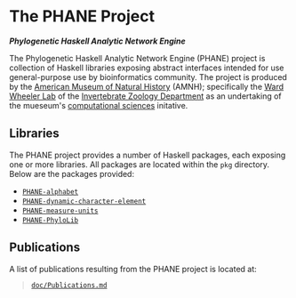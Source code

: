 # The PHANE Project

***Phylogenetic Haskell Analytic Network Engine***

The Phylogenetic Haskell Analytic Network Engine (PHANE) project is collection of Haskell libraries exposing abstract interfaces intended for use general-purpose use by bioinformatics community.
The project is produced by the [American Museum of Natural History][AMNH-Website] (AMNH); specifically the [Ward Wheeler Lab][AMNH-Wheeler] of the [Invertebrate Zoology Department][AMNH-InvtZoo] as an undertaking of the mueseum's [computational sciences][AMNH-CompSci] initative.


## Libraries

The PHANE project provides a number of Haskell packages, each exposing one or more libraries.
All packages are located within the `pkg` directory.
Below are the packages provided:

  - [`PHANE-alphabet`][GitHub-PHANE-Lib-00]
  - [`PHANE-dynamic-character-element`][GitHub-PHANE-Lib-01]
  - [`PHANE-measure-units`][GitHub-PHANE-Lib-02]
  - [`PHANE-PhyloLib`][GitHub-PHANE-Lib-03]


## Publications

A list of publications resulting from the PHANE project is located at:

> [`doc/Publications.md`][GitHub-PHANE-Papers]


[AMNH-CompSci]: https://www.amnh.org/research/computational-sciences
[AMNH-InvtZoo]: https://www.amnh.org/research/invertebrate-zoology
[AMNH-Website]: https://www.amnh.org
[AMNH-Wheeler]: https://www.amnh.org/research/staff-directory/ward-wheeler

[GitHub-PHANE-Lib-00]: https://github.com/amnh/PHANE/tree/main/pkg/PHANE-alphabet#readme
[GitHub-PHANE-Lib-01]: https://github.com/amnh/PHANE/tree/main/pkg/PHANE-dynamic-character-element#readme
[GitHub-PHANE-Lib-02]: https://github.com/amnh/PHANE/tree/main/pkg/PHANE-measure-units#readme
[GitHub-PHANE-Lib-03]: https://github.com/amnh/PHANE/tree/main/pkg/PHANE-PhyloLib#phane-phylolib
[GitHub-PHANE-Papers]: https://github.com/AMNH/PHANE/blob/master/doc/Publications.md
